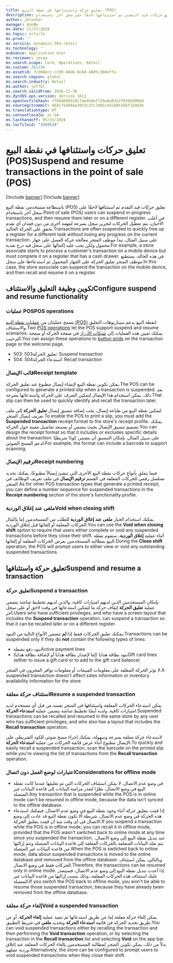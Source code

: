 ```yaml
---
title: تعليق حركة واستئنافها في نقطة البيع (POS)
description: يشرح هذا الموضوع كيف يستطيع المستخدمون تعليق حركات قيد التقدم ثم استئنافها لاحقًا على سجل آخر باستخدام Microsoft Dynamics 365 for Retail.
author: jblucher
manager: AnnBe
ms.date: 11/27/2018
ms.topic: article
ms.prod: ''
ms.service: dynamics-365-retail
ms.technology: ''
audience: Application User
ms.reviewer: josaw
ms.search.scope: Core, Operations, Retail
ms.custom: 261234
ms.assetid: 7cd68ecc-cc09-48ab-8cb8-48d5c304effa
ms.search.region: global
ms.search.industry: Retail
ms.author: jeffbl
ms.search.validFrom: 2016-11-30
ms.dyn365.ops.version: Version 1611
ms.openlocfilehash: ffb04609318c7de4b9ef729a8e03a7f9395806b8
ms.sourcegitcommit: 9d4c7edd0ae2053c37c7d81cdd180b16bf3a9d3b
ms.translationtype: HT
ms.contentlocale: ar-SA
ms.lasthandoff: 05/15/2019
ms.locfileid: "1569534"
---
```

# <a name="suspend-and-resume-transactions-in-the-point-of-sale-pos"></a><span data-ttu-id="c585c-103">تعليق حركات واستئنافها في نقطة البيع (POS)</span><span class="sxs-lookup"><span data-stu-id="c585c-103">Suspend and resume transactions in the point of sale (POS)</span></span>

[!include [banner](includes/banner.md)]
[!include [banner](includes/preview-banner.md)]

<span data-ttu-id="c585c-104">باستطاعة مستخدمي نقطة البيع (POS) تعليق حركات قيد التقدم ثم استئنافها لاحقًا على سجل آخر باستخدام.</span><span class="sxs-lookup"><span data-stu-id="c585c-104">Point of sale (POS) users can suspend in-progress transactions, and then resume them later or on a different register.</span></span> <span data-ttu-id="c585c-105">في أغلب الأحيان، يتم تعطيل الحركات لتحرير سجل بسرعة لمهمة أخرى من دون فقدان أي تقدم تحقق على الحركة الحالية.</span><span class="sxs-lookup"><span data-stu-id="c585c-105">Transactions are often suspended to quickly free up a register for a different task without losing any progress on the current transaction.</span></span> <span data-ttu-id="c585c-106">على سبيل المثال، يبدأ موظف المتجر معالجة حركة العميل على جهاز محمول ولكن يجب عليه إكمالها على سجل فيه درج نقدية‬‬.</span><span class="sxs-lookup"><span data-stu-id="c585c-106">For example, a store associate starts to process a customer's transaction on a mobile device but must complete it on a register that has a cash drawer.</span></span> <span data-ttu-id="c585c-107">في هذه الحالة، يستطيع موظف المتجر تعليق الحركة على الجهاز المحمول ثم استدعاءها على سجل.</span><span class="sxs-lookup"><span data-stu-id="c585c-107">In this case, the store associate can suspend the transaction on the mobile device, and then recall and resume it on a register.</span></span>

## <a name="configure-suspend-and-resume-functionality"></a><span data-ttu-id="c585c-108">تكوين وظيفة التعليق والاستئناف</span><span class="sxs-lookup"><span data-stu-id="c585c-108">Configure suspend and resume functionality</span></span>

### <a name="pos-operations"></a><span data-ttu-id="c585c-109">عمليات POS</span><span class="sxs-lookup"><span data-stu-id="c585c-109">POS operations</span></span>

<span data-ttu-id="c585c-110">تسمح عمليتان من [عمليات نقطة البيع (POS)](pos-operations.md) لنقطة البيع بدعم سيناريوهات التعليق والاستئناف.</span><span class="sxs-lookup"><span data-stu-id="c585c-110">Two [POS operations](pos-operations.md) let the POS support suspend and resume scenarios.</span></span> <span data-ttu-id="c585c-111">يمكنك تعيين هذه العمليات إلى [شبكات الأزرار](pos-screen-layouts.md) في صفحة الحركة أو صفحة الترحيب.</span><span class="sxs-lookup"><span data-stu-id="c585c-111">You can assign these operations to [button grids](pos-screen-layouts.md) on the transaction page or the welcome page.</span></span>

- <span data-ttu-id="c585c-112">503: تعليق الحركة</span><span class="sxs-lookup"><span data-stu-id="c585c-112">503: Suspend transaction</span></span>
- <span data-ttu-id="c585c-113">504: استدعاء الحركة</span><span class="sxs-lookup"><span data-stu-id="c585c-113">504: Recall transaction</span></span>

### <a name="receipt-template"></a><span data-ttu-id="c585c-114">قالب الإيصال</span><span class="sxs-lookup"><span data-stu-id="c585c-114">Receipt template</span></span>

<span data-ttu-id="c585c-115">يمكن تكوين نقطة البيع لإنشاء إيصال مطبوع عند تعليق الحركة.</span><span class="sxs-lookup"><span data-stu-id="c585c-115">The POS can be configured to generate a printed slip when a transaction is suspended.</span></span> <span data-ttu-id="c585c-116">بعد ذلك، يمكن استخدام هذا الإيصال لتمكين التعرف على الحركة واستدعائها بسرعة.</span><span class="sxs-lookup"><span data-stu-id="c585c-116">That slip can then be used to quickly identify and recall the transaction later.</span></span>

<span data-ttu-id="c585c-117">لتمكين نقطة البيع من طباعة إيصال، يجب إضافة تنسيق إيصال **تعليق الحركة** إلى ملف تعريف إيصال المتجر.</span><span class="sxs-lookup"><span data-stu-id="c585c-117">To enable the POS to print a slip, you must add the **Suspended transaction** receipt format to the store's receipt profile.</span></span> <span data-ttu-id="c585c-118">يمكنك تصميم تنسيق الإيصال بحيث يتضمن أو يستبعد تفاصيل معينة حول الحركة.</span><span class="sxs-lookup"><span data-stu-id="c585c-118">You can design the receipt format so that it includes or excludes specific details about the transaction.</span></span> <span data-ttu-id="c585c-119">على سبيل المثال، بإمكان التنسيق أن يتضمن كودًا شريطيًا لدعم المسح الضوئي.</span><span class="sxs-lookup"><span data-stu-id="c585c-119">For example, the format can include a barcode to support scanning.</span></span>

### <a name="receipt-numbering"></a><span data-ttu-id="c585c-120">ترقيم الإيصال</span><span class="sxs-lookup"><span data-stu-id="c585c-120">Receipt numbering</span></span>

<span data-ttu-id="c585c-121">فيما يتعلق بأنواع حركات نقطة البيع الأخرى التي تنشئ إيصالاً مطبوعًا، يمكنك تحديد تسلسل رقمي للحركات المعلقة في القسم **ترقيم الإيصال** في ملف تعريف الوظائف في المتجر.</span><span class="sxs-lookup"><span data-stu-id="c585c-121">As for other POS transaction types that generate a printed receipt, you can define a number sequence for suspended transactions in the **Receipt numbering** section of the store's functionality profile.</span></span>

### <a name="void-when-closing-shift"></a><span data-ttu-id="c585c-122">ملغى عند إغلاق الوردية</span><span class="sxs-lookup"><span data-stu-id="c585c-122">Void when closing shift</span></span>

<span data-ttu-id="c585c-123">يمكنك استخدام الخيار **ملغى عند إغلاق الوردية‬** للطلب من المستخدمين إما بإكمال الحركات المعلقة أو إلغائها قبل إغلاق الوردية.</span><span class="sxs-lookup"><span data-stu-id="c585c-123">You can use the **Void when closing shift** option to require that users either complete or void any suspended transactions before they close their shift.</span></span> <span data-ttu-id="c585c-124">أثناء عملية **إغلاق الوردية**، ستقوم نقطة البيع بمطالبة المستخدمين بعرض الحركات المعلقة أو إلغائها.</span><span class="sxs-lookup"><span data-stu-id="c585c-124">During the **Close shift** operation, the POS will prompt users to either view or void any outstanding suspended transactions.</span></span>

## <a name="suspend-and-resume-a-transaction"></a><span data-ttu-id="c585c-125">تعليق حركة واستئنافها</span><span class="sxs-lookup"><span data-stu-id="c585c-125">Suspend and resume a transaction</span></span>

### <a name="suspend-a-transaction"></a><span data-ttu-id="c585c-126">تعليق حركة</span><span class="sxs-lookup"><span data-stu-id="c585c-126">Suspend a transaction</span></span>

<span data-ttu-id="c585c-127">بإمكان المستخدمين الذين لديهم امتيازات كافية، والذين لديهم تخطيط شاشة يتضمن عملية **تعليق الحركة** إيقاف حركة ما لتمكين استدعائها في وقت لاحق أو على سجل آخر.</span><span class="sxs-lookup"><span data-stu-id="c585c-127">Users who have sufficient privileges, and who have a screen layout that includes the **Suspend transaction** operation, can suspend a transaction so that it can be recalled later or on a different register.</span></span>

<span data-ttu-id="c585c-128">يمكنك تعليق الحركات فقط إذا **لم** تتضمن الأنواع التالية من البنود:</span><span class="sxs-lookup"><span data-stu-id="c585c-128">Transactions can be suspended only if they do **not** contain the following types of lines:</span></span>

- <span data-ttu-id="c585c-129">بنود دفع نشطة</span><span class="sxs-lookup"><span data-stu-id="c585c-129">Active payment lines</span></span>
- <span data-ttu-id="c585c-130">بنود بطاقة هدايا (إما لإصدار بطاقة هدايا أو لإضافة بطاقة هدايا)</span><span class="sxs-lookup"><span data-stu-id="c585c-130">Gift card lines (either to issue a gift card or to add to the gift card balance)</span></span>

<span data-ttu-id="c585c-131">لا تؤثر الحركة المعلقة على معلومات المبيعات أو معلومات توافر المخزون في المتجر.</span><span class="sxs-lookup"><span data-stu-id="c585c-131">A suspended transaction doesn't affect sales information or inventory availability information for the store.</span></span>

### <a name="resume-a-suspended-transaction"></a><span data-ttu-id="c585c-132">استئناف حركة معلقة</span><span class="sxs-lookup"><span data-stu-id="c585c-132">Resume a suspended transaction</span></span>

<span data-ttu-id="c585c-133">يمكن استدعاء الحركات المعلقة واستئنافها في المتجر نفسه من قبل أي مستخدم لديه امتيازات كافية، ولديه أيضًا تخطيط شاشة يتضمن عملية **استدعاء الحركة**.</span><span class="sxs-lookup"><span data-stu-id="c585c-133">Suspended transactions can be recalled and resumed in the same store by any user who has sufficient privileges, and who also has a layout that includes the **Recall transaction** operation.</span></span>

<span data-ttu-id="c585c-134">لاستدعاء حركة معلقة بسرعة وسهولة، يمكنك إجراء مسح ضوئي للكود الشريطي على الإيصال مطبوع أثناء عرض قائمة الحركات من عملية **استدعاء الحركة**.</span><span class="sxs-lookup"><span data-stu-id="c585c-134">To quickly and easily recall a suspended transaction, scan the barcode on the printed slip while you're viewing the list of transactions from the **Recall transaction** operation.</span></span>

### <a name="considerations-for-offline-mode"></a><span data-ttu-id="c585c-135">اعتبارات لوضع العمل دون اتصال</span><span class="sxs-lookup"><span data-stu-id="c585c-135">Considerations for offline mode</span></span>

- <span data-ttu-id="c585c-136">في وضع عدم الاتصال، لا يمكن استئناف الحركات التي تم تعليقها عندما كانت نقطة البيع في وضع الاتصال، نظرًا لتعذر مزامنة البيانات إلى قاعدة البيانات غير المتصلة.</span><span class="sxs-lookup"><span data-stu-id="c585c-136">Any transaction that is suspended while the POS is in online mode can't be resumed in offline mode, because the data isn't synced to the offline database.</span></span>
- <span data-ttu-id="c585c-137">إذا قمت بتعليق حركة أثناء وجود نقطة البيع في وضع عدم الاتصال، فيمكنك استدعاء هذه الحركة في وضع عدم الاتصال، شريطة ألا تكون نقطة البيع قد عادت إلى وضع الاتصال في أي وقت منذ أن قمت بتعليق الحركة.</span><span class="sxs-lookup"><span data-stu-id="c585c-137">If you suspend a transaction while the POS is in offline mode, you can recall it in offline mode, provided that the POS wasn't switched back to online mode at any time since you suspended the transaction.</span></span> <span data-ttu-id="c585c-138">عند تبديل نقطة البيع إلى وضع الاتصال، يتم نقله البيانات المتعلقة بالحركات المعلقة إلى قاعدة البيانات المتصلة وتتم إزالتها من قاعدة البيانات غير المتصلة.</span><span class="sxs-lookup"><span data-stu-id="c585c-138">When the POS is switched back to online mode, data about suspended transactions is moved to the online database and removed from the offline database.</span></span> <span data-ttu-id="c585c-139">وبالتالي، يمكن استئناف الحركات فقط في وضع الاتصال.</span><span class="sxs-lookup"><span data-stu-id="c585c-139">Therefore, the transactions can be resumed only in online mode.</span></span> <span data-ttu-id="c585c-140">إذا أعدت تبديل نقطة البيع إلى وضع عدم الاتصال، فسيتعذر عليك استئناف هذه الحركات المعلقة، وذلك بسبب إزالتها من قاعدة البيانات غير المتصلة.</span><span class="sxs-lookup"><span data-stu-id="c585c-140">If you switch the POS back to offline mode, you won't be able to resume those suspended transaction, because they have already been removed from the offline database.</span></span>

### <a name="void-a-suspended-transaction"></a><span data-ttu-id="c585c-141">إلغاء حركة معلقة</span><span class="sxs-lookup"><span data-stu-id="c585c-141">Void a suspended transaction</span></span>

<span data-ttu-id="c585c-142">يمكن إلغاء حركة معلقة إما عن طريق استدعائها ثم تنفيذ عملية **إلغاء الحركة**، أو عن طريق تحديد الحركة في قائمة **استدعاء الحركة** وتحديد **ملغي** في شريط التطبيق.</span><span class="sxs-lookup"><span data-stu-id="c585c-142">You can void suspended transactions either by recalling the transaction and then performing the **Void transaction** operation, or by selecting the transaction in the **Recall transaction** list and selecting **Void** on the app bar.</span></span> <span data-ttu-id="c585c-143">بدلاً من ذلك، يمكن تكوين المتجر لمطالبة المستخدمين بإلغاء الحركات المعلقة عند إغلاق وردية عملهم.</span><span class="sxs-lookup"><span data-stu-id="c585c-143">Alternatively, the store can be configured to prompt users to void suspended transactions when they close their shift.</span></span>
